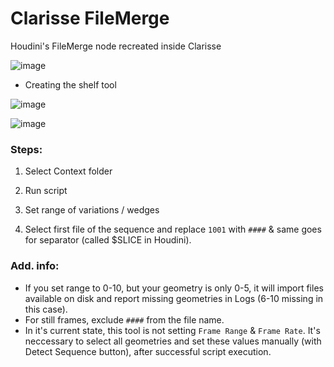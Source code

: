 # Clarisse FileMerge
Houdini's FileMerge node recreated inside Clarisse

![image](https://user-images.githubusercontent.com/30508711/179374192-4c978b97-53dc-4a26-9ce6-e49ebd540a0b.png)

- Creating the shelf tool

![image](https://user-images.githubusercontent.com/30508711/179374391-725d821a-f590-477b-b9c1-85d016118d69.png)

![image](https://user-images.githubusercontent.com/30508711/179374371-d5b1252f-1aca-4bf5-b460-fb7cad655ed8.png)


### Steps:

1. Select Context folder

2. Run script

3. Set range of variations / wedges

4. Select first file of the sequence and replace `1001` with `####` & same goes for separator (called $SLICE in Houdini).


### Add. info:

- If you set range to 0-10, but your geometry is only 0-5, it will import files available on disk and report missing geometries in Logs (6-10 missing in this case).
- For still frames, exclude `####` from the file name.
- In it's current state, this tool is not setting `Frame Range` & `Frame Rate`. It's neccessary to select all geometries and set these values manually (with Detect Sequence button), after successful script execution.
